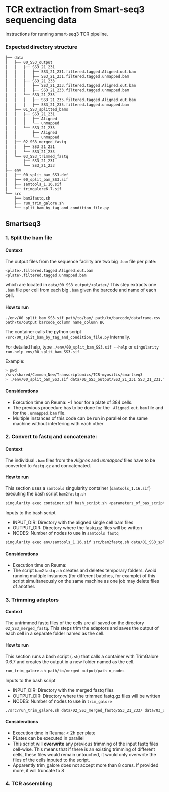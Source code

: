 # TCR extraction from Smart-seq3 sequencing data
Instructions for running smart-seq3 TCR pipeline.

### Expected directory structure
```bash
├── data
│   ├── 00_SS3_output
│   │   ├── SS3_21_231
│   │   │   ├── SS3_21_231.filtered.tagged.Aligned.out.bam
│   │   │   ├── SS3_21_231.filtered.tagged.unmapped.bam
│   │   ├── SS3_21_233
│   │   │   ├── SS3_21_233.filtered.tagged.Aligned.out.bam
│   │   │   ├── SS3_21_233.filtered.tagged.unmapped.bam
│   │   └── SS3_21_235
│   │   │   ├── SS3_21_235.filtered.tagged.Aligned.out.bam
│   │   │   ├── SS3_21_235.filtered.tagged.unmapped.bam
│   ├── 01_SS3_splitted_bams
│   │   ├── SS3_21_231
│   │   │   ├── Aligned
│   │   │   └── unmapped
│   │   └── SS3_21_233
│   │       ├── Aligned
│   │       └── unmapped
│   ├── 02_SS3_merged_fastq
│   │   ├── SS3_21_231
│   │   └── SS3_21_233
│   └── 03_SS3_trimmed_fastq
│       ├── SS3_21_231
│       └── SS3_21_233
├── env
│   ├── 00_split_bam_SS3.def
│   ├── 00_split_bam_SS3.sif
│   ├── samtools_1.16.sif
│   └── trimgalore6.7.sif
└── src
    ├── bam2fastq.sh
    ├── run_trim_galore.sh
    └── split_bam_by_tag_and_condition_file.py
```

## Smartseq3
### 1. Split the bam file
#### Context
The output files from the sequence facility are two big `.bam` file per plate:
```bash
<plate>.filtered.tagged.Aligned.out.bam
<plate>.filtered.tagged.unmapped.bam
```
which are located in `data/00_SS3_output/<plate>/`
This step extracts one `.bam` file per cell from each big `.bam` given the barcode and name of each cell.
#### How to run
```
./env/00_split_bam_SS3.sif path/to/bam/ path/to/barcode/dataframe.csv path/to/output barcode_column name_column BC
```
The container calls the python script `/src/00_split_bam_by_tag_and_condition_file.py` internally.

For detailed help, type `./env/00_split_bam_SS3.sif --help` or `singularity run-help env/00_split_bam_SS3.sif`

Example:
```bash
> pwd
/srv/shared/Common_New/Transcriptomics/TCR-myositis/smartseq3
> ./env/00_split_bam_SS3.sif data/00_SS3_output/SS3_21_231 SS3_21_231.filtered.tagged.Aligned.out.bam data/00_SS3_output/SS3_21_231/P231_barcodes.csv data/01_SS3_splitted_bams/Aligned/SS3_21_231/ Barcode Name BC
```
#### Considerations
+ Execution time on Reuma: ~1 hour for a plate of 384 cells.
+ The previous procedure has to be done for the `.Aligned.out.bam` file and for the `.unmapped.bam` file.
+ Multiple instances of this code can be run in parallel on the same machine without interfering with each other

### 2. Convert to fastq and concatenate:
#### Context
The individual `.bam` files from the *Alignes* and *unmapped* files have to be converted to `fastq.gz` and concatenated.
#### How to run
This section uses a `samtools` singularity container (`samtools_1.16.sif`) executing the bash script `bam2fastq.sh`
```bash
singularity exec container.sif bash_script.sh <parameters_of_bas_script>
```
Inputs to the bash script
+ INPUT_DIR: Directory with the aligned single cell bam files
+ OUTPUT_DIR: Directory where the fastq.gz files will be written
+ NODES: Number of nodes to use in `samtools fastq`

```bash
singularity exec env/samtools_1.16.sif src/bam2fastq.sh data/01_SS3_splitted_bams/SS3_21_231/ data/02_SS3_merged_fastq/SS3_21_231/ 40
```
#### Considerations
+ Execution time on Reuma:
+ The script `bam2fastq.sh` creates and deletes temporary folders. Avoid running multiple instances (for different batches, for example) of this script simultaneously on the same machine as one job may delete files of another.

### 3. Trimming adaptors
#### Context
The untrimmed fastq files of the cells are all saved on the directory `02_SS3_merged_fastq`. This steps trim the adaptors and saves the output of each cell in a separate folder named as the cell.
#### How to run
This section runs a bash script (`.sh`) that calls a container with TrimGalore 0.6.7 and creates the output in a new folder named as the cell.
```bash
run_trim_galore.sh path/to/merged output/path n_nodes
```
Inputs to the bash script
+ INPUT_DIR: Directory with the merged fastq files
+ OUTPUT_DIR: Directory where the trimmed fastq.gz files will be written
+ NODES: Number of nodes to use in `trim_galore`
```bash
./src/run_trim_galore.sh data/02_SS3_merged_fastq/SS3_21_233/ data/03_SS3_trimmed_fastq/SS3_21_233 8
```
#### Considerations
+ Execution time in Reuma: < 2h per plate
+ PLates can be executed in parallel
+ This script will **overwrite** any previous trimming of the input fastq files cell-wise. This means that if there is an existing trimming of different cells, these files would remain untouched, it would only overwrite the files of the cells inputed to the script.
+ Apparently trim_galore does not accept more than 8 cores. If provided more, it will truncate to 8
### 4. TCR assembling
